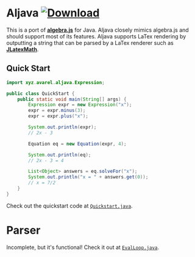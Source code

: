 Aljava  [![Download](https://api.bintray.com/packages/avarel/maven/Aljava/images/download.svg)](https://bintray.com/avarel/maven/Aljava/_latestVersion)
===
This is a port of **[algebra.js](https://github.com/nicolewhite/algebra.js)** for Java.
Aljava closely mimics algebra.js and should support most of its features.
Aljava supports LaTex rendering by outputting a string that can be parsed by a
LaTex renderer such as **[JLatexMath](https://github.com/opencollab/jlatexmath)**.

Quick Start
---
```java
import xyz.avarel.aljava.Expression;

public class QuickStart {
    public static void main(String[] args) {
        Expression expr = new Expression("x");
        expr = expr.minus(3);
        expr = expr.plus("x");

        System.out.println(expr);
        // 2x - 3

        Equation eq = new Equation(expr, 4);

        System.out.println(eq);
        // 2x - 3 = 4

        List<Object> answers = eq.solveFor("x");
        System.out.println("x = " + answers.get(0));
        // x = 7/2
    }
}

```

Check out the quickstart code at [`Quickstart.java`](/src/test/java/xyz/avarel/aljava/QuickStart.java).

Parser
===
Incomplete, but it's functional! Check it out at [`EvalLoop.java`](/src/test/java/xyz/avarel/aljava/EvalLoop.java).